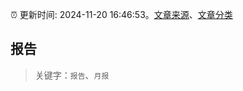 :alarm_clock: 更新时间: 2024-11-20 16:46:53。[文章来源](/README.md)、[文章分类](/TAGS.md)

## 报告


> 关键字：`报告`、`月报`



